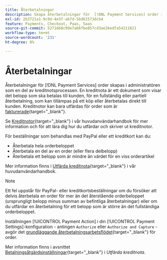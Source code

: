```yaml
---
title: Återbetalningar
description: Skapa återbetalningar för  [!DNL Payment Services] order i Admin som en del av kreditfakturaprocessen.
exl-id: 2b3721a1-9c9d-4e3f-ab7d-5bd61573dcb4
feature: Payments, Checkout, Paas, Saas
source-git-commit: 5271668c99e7a66fbe857cd3ae26edfa54211621
workflow-type: tm+mt
source-wordcount: '231'
ht-degree: 0%

---
```


# Återbetalningar

Återbetalningar för [!DNL Payment Services] order skapas i administratören som en del av kreditnotsprocessen. En kreditnota är ett dokument som visar det belopp som ska betalas till kunden, för en fullständig eller partiell återbetalning, som kan tillämpas på ett köp eller återbetalas direkt till kunden. Kreditnotor kan bara utfärdas för order som är [fakturerade](https://experienceleague.adobe.com/sv/docs/commerce-admin/stores-sales/order-management/invoices#create-an-invoice){target="_blank"}.

Se [Kreditnotor](https://experienceleague.adobe.com/sv/docs/commerce-admin/stores-sales/order-management/credit-memos/credit-memos){target="_blank"} i vår huvudanvändarhandbok för mer information och för att lära dig hur du utfärdar och skriver ut kreditnotor.

För beställningar som behandlas med PayPal eller ett kreditkort kan du:

* Återbetala hela orderbeloppet
* Återbetala en del av en order (eller flera delbelopp)
* Återbetala ett belopp som är mindre än värdet för en viss orderartikel

Mer information finns i [Utfärda kreditnota](https://experienceleague.adobe.com/sv/docs/commerce-admin/stores-sales/order-management/credit-memos/credit-memo-create){target="_blank"} i vår huvudanvändarhandbok.

>[!NOTE]
>
>Ett fel uppstår för PayPal- eller kreditkortsbeställningar om du försöker att delvis återbetala en order för mer än det återstående orderbeloppet (ursprungligt belopp minus summan av befintliga återbetalningar) eller om du utfärdar en återbetalning för ett belopp som är större än det fullständiga orderbeloppet.

Inställningen [!UICONTROL Payment Action] i din [!UICONTROL Payment Settings]-konfiguration - antingen `Authorize` eller `Authorize and Capture` - avgör det [grundläggande återbetalningsarbetsflödet](https://experienceleague.adobe.com/sv/docs/commerce-admin/stores-sales/order-management/credit-memos/credit-memos#refund-workflow){target="_blank"} för order.

Mer information finns i avsnittet [Betalningsåtgärdsinställningar](https://experienceleague.adobe.com/sv/docs/commerce-admin/stores-sales/order-management/credit-memos/credit-memo-create#payment-action-setting){target="_blank"} i _Utfärda kreditnota_.
